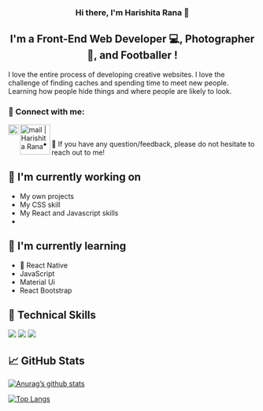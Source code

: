 <h3 align="center">
Hi there, I'm Harishita Rana 👋
</h3>

<h2 align="center">
I'm a Front-End Web Developer 💻, Photographer 📸, and Footballer !
</h2> 

I love the entire process of developing creative websites. I love the challenge of finding caches and spending time to meet new people. Learning how people hide things and where people are likely to look.

### 🤝 Connect with me:

<a href="https://www.linkedin.com/in/harishita-rana-349807206/"><img align="left" src="https://raw.githubusercontent.com/yushi1007/yushi1007/main/images/linkedin.svg" alt="Yu Shi | LinkedIn" width="21px"/></a>
<a href="harishitarana@gmail.com"><img align="left" src="https://img.shields.io/badge/Gmail-D14836?style=for-the-badge&logo=gmail&logoColor=white" alt="mail | Harishita Rana" width="61px" /> </a>
</br>
- 💬 If you have any question/feedback, please do not hesitate to reach out to me!

## 🔭 I'm currently working on

- My own projects
- My CSS skill
- My React and Javascript skills
- 
## 🌱 I'm currently learning

- 📱 React Native
- JavaScript
- Material Ui
- React Bootstrap

## 💼 Technical Skills

![](https://img.shields.io/badge/Code-React-informational?style=flat&logo=react&color=61DAFB)
![](https://img.shields.io/badge/Code-JavaScript-informational?style=flat&logo=JavaScript&color=F7DF1E)
![](https://img.shields.io/badge/Code-HTML5-informational?style=flat&logo=HTML5&color=E34F26)

## 📈 GitHub Stats 

[![Anurag’s github stats](https://github-readme-stats.vercel.app/api?username=harishitarana)](https://github.com/harishitarana)

[![Top Langs](https://github-readme-stats.vercel.app/api/top-langs/?username=harishitarana&layout=compact)](https://github.com/harishitarana)
















<!---
harishitarana/harishitarana is a ✨ special ✨ repository because its `README.md` (this file) appears on your GitHub profile.
You can click the Preview link to take a look at your changes.
--->
